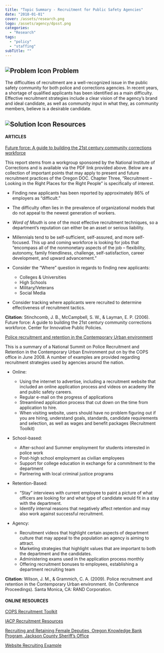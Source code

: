 ```yaml
---
title: "Topic Summary - Recruitment for Public Safety Agencies"
date: "2018-01-01"
cover: /assets/research.png
logo: /assets/agency/dpsst.png
categories:
  - "Research"
tags:
  - "policy"
  - "staffing"
subTitle: ""
---
```


## ![Problem Icon](https://github.com/google/material-design-icons/raw/master/alert/1x_web/ic_error_outline_black_48dp.png "Problem") Problem

The difficulties of recruitment are a well-recognized issue in the public safety community for both police and corrections agencies. In recent years, a shortage of qualified applicants has been identified as a main difficulty. Effective recruitment strategies include a clear vision of the agency’s brand and ideal candidate, as well as community input in what they, as community members, believe is a desirable candidate.

## ![Solution Icon](https://github.com/google/material-design-icons/raw/master/action/1x_web/ic_lightbulb_outline_black_48dp.png "Solution") Resources

#### ARTICLES

[Future force: A guide to building the 21st century community corrections workforce](https://s3.amazonaws.com/static.nicic.gov/Library/021799.pdf)

This report stems from a workgroup sponsored by the National Institute of Corrections and is available via the PDF link provided above. Below are a collection of important points that may apply to present and future recruitment practices of the Oregon DOC. Chapter Three, “Recruitment – Looking in the Right Places for the Right People” is specifically of interest.

- Finding new applicants has been reported by approximately 86% of employers as “difficult.”

- The difficulty often lies in the prevalence of organizational models that do not appeal to the newest generation of workers.

- *Word of Mouth* is one of the most effective recruitment techniques, so a department’s reputation can either be an asset or serious liability.

- Millennials tend to be self-sufficient, self-assured, and more self-focused. This up and coming workforce is looking for jobs that “encompass all of the nonmonetary aspects of the job – flexibility, autonomy, family friendliness, challenge, self-satisfaction, career development, and upward advancement.”

- Consider the “Where” question in regards to finding new applicants:
  - Colleges & Universities
  - High Schools
  - Military/Veterans
  - Social Media

- Consider tracking where applicants were recruited to determine effectiveness of recruitment tactics.

**Citation**: Stinchcomb, J. B., McCampbell, S. W., & Layman, E. P. (2006). Future force: A guide to building the 21st century community corrections workforce. Center for Innovative Public Policies.

[Police recruitment and retention in the Contemporary Urban environment](http://a-capp.msu.edu/sites/default/files/files/CF261FINAL_RRSummit.pdf)

This is a summary of a National Summit on Police Recruitment and Retention in the Contemporary Urban Environment put on by the COPS office in June 2008. A number of examples are provided regarding recruitment strategies used by agencies around the nation.

- Online:
  - Using the internet to advertise, including a recruitment website that included an online application process and videos on academy
    life and public safety careers.
  - Regular e-mail on the progress of applications
  - Streamlined application process that cut down on the time from application to hire.
  - When visiting website, users should have no problem figuring out  if you are hiring, understand goals, standards, candidate
    requirements and selection, as well as wages and benefit packages (Recruitment Toolkit)

- School-based:
  - After-school and Summer employment for students interested in police work
  - Post-high school employment as civilian employees
  - Support for college education in exchange for a commitment to the department
  - Partnering with local criminal justice programs

- Retention-Based:
  - “Stay” interviews with current employee to paint a picture of what officers are looking for and what type of candidate would fit in
    a stay with the department.
  - Identify internal reasons that negatively affect retention and may also work against successful recruitment.

- Agency:
  - Recruitment videos that highlight certain aspects of department culture that may appeal to the population an agency is aiming to
  attract.
  - Marketing strategies that highlight values that are important to both the department and the candidates.
  - Administering exams used in the application process monthly
  - Offering recruitment bonuses to employees, establishing a department recruiting team

**Citation**: Wilson, J. M., & Grammich, C. A. (2009). Police recruitment and retention in the Contemporary Urban environment. (In Conference Proceedings). Santa Monica, CA: RAND Corporation.

#### ONLINE RESOURCES

[COPS Recruitment Toolkit](https://cops.usdoj.gov/pdf/vets-to-cops/e080921223-RecruitmentToolkit.pdf)

[IACP Recruitment Resources](http://www.theiacp.org/Recruitment)

[Recruiting and Retaining Female Deputies, Oregon Knowledge Bank Program, Jackson County Sheriff’s Office](/recruiting-and-retaining-female-deputies)

[Website Recruiting Example](http://discoverpolicing.org/)

